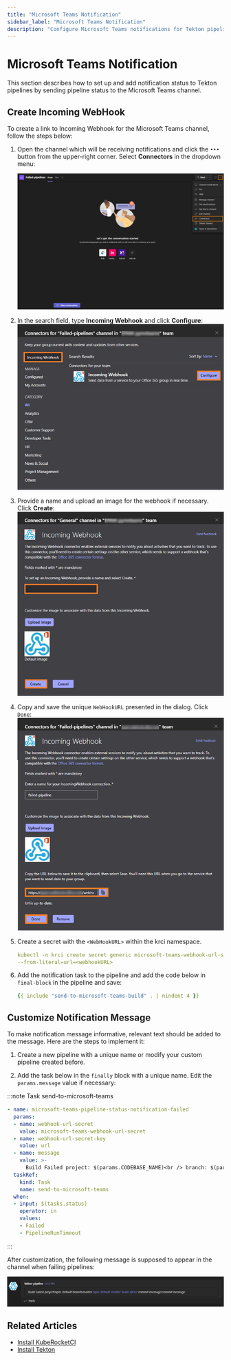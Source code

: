 ```yaml
---
title: "Microsoft Teams Notification"
sidebar_label: "Microsoft Teams Notification"
description: "Configure Microsoft Teams notifications for Tekton pipelines, ensuring prompt status updates in the associated channel."
---
```

<!-- markdownlint-disable MD025 -->

# Microsoft Teams Notification

<head>
  <link rel="canonical" href="https://docs.kuberocketci.io/docs/operator-guide/ci/notification-msteams" />
</head>

This section describes how to set up and add notification status to Tekton pipelines by sending pipeline status to the Microsoft Teams channel.

## Create Incoming WebHook

To create a link to Incoming Webhook for the Microsoft Teams channel, follow the steps below:

1. Open the channel which will be receiving notifications and click the `•••` button from the upper-right corner. Select **Connectors** in the dropdown menu:

    ![Menu](../../assets/operator-guide/ms-notification.png "Microsoft Teams menu")

2. In the search field, type **Incoming Webhook** and click **Configure**:
    ![Connectors](../../assets/operator-guide/ms-notification-con.png "Connectors")

3. Provide a name and upload an image for the webhook if necessary. Click **Create**:
    ![Connectors setup](../../assets/operator-guide/ms-notification-settings.png "Connectors setup")

4. Copy and save the unique `WebHookURL` presented in the dialog. Click `Done`:
    ![WebhookURL](../../assets/operator-guide/ms-notification-settings-done.png "WebHookURL")

5. Create a secret with the `<WebHookURL>` within the krci namespace.

    ```yaml
    kubectl -n krci create secret generic microsoft-teams-webhook-url-secret \
    --from-literal=url=<webhookURL>
    ```

6. Add the notification task to the pipeline and add the code below in `final-block` in the pipeline and save:

    ```yaml
    {{ include "send-to-microsoft-teams-build" . | nindent 4 }}
    ```

## Customize Notification Message

To make notification message informative, relevant text should be added to the message. Here are the steps to implement it:

1. Create a new pipeline with a unique name or modify your custom pipeline created before.

2. Add the task below in the `finally` block with a unique name. Edit the `params.message` value if necessary:

:::note Task send-to-microsoft-teams

  ```yaml
  - name: microsoft-teams-pipeline-status-notification-failed
    params:
    - name: webhook-url-secret
      value: microsoft-teams-webhook-url-secret
    - name: webhook-url-secret-key
      value: url
    - name: message
      value: >-
        Build Failed project: $(params.CODEBASE_NAME)<br /> branch: $(params.git-source-revision)<br /> pipeline: <a href=$(params.pipelineUrl)>$(context.pipelineRun.name)</a><br /> commit message: $(params.COMMIT_MESSAGE)
    taskRef:
      kind: Task
      name: send-to-microsoft-teams
    when:
    - input: $(tasks.status)
      operator: in
      values:
      - Failed
      - PipelineRunTimeout
  ```

:::

After customization, the following message is supposed to appear in the channel when failing pipelines:

  ![Notification example](../../assets/operator-guide/ms-notification-example.png "Notification example")

## Related Articles

* [Install KubeRocketCI](../install-kuberocketci.md)
* [Install Tekton](../install-tekton.md)
